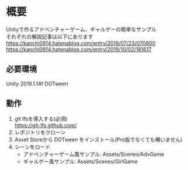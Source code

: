 # 概要
Unityで作るアドベンチャーゲーム、ギャルゲーの簡単なサンプル  
それぞれの解説記事は以下にあります
https://kanchi0914.hatenablog.com/entry/2019/07/23/070600  
https://kanchi0914.hatenablog.com/entry/2019/10/02/181617  

## 必要環境
Unity 2019.1.14f
DOTween  

## 動作
1. git lfsを導入する(必須)  
   https://git-lfs.github.com/
2. レポジトリをクローン
3. Asset Storeから DOTween をインストール(Pro版でなくても構いません)
4. シーンをロード  
   - アドベンチャーゲーム風サンプル:  Assets/Scenes/AdvGame  
   - ギャルゲー風サンプル: Assets/Scenes/GirlGame  
